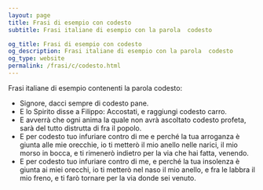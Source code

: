 ```yaml
---
layout: page
title: Frasi di esempio con codesto 
subtitle: Frasi italiane di esempio con la parola  codesto

og_title: Frasi di esempio con codesto 
og_description: Frasi italiane di esempio con la parola  codesto
og_type: website
permalink: /frasi/c/codesto.html
---
```


Frasi italiane di esempio contenenti la parola codesto:


- Signore, dacci sempre di codesto pane.
- E lo Spirito disse a Filippo: Accostati, e raggiungi codesto carro.
- E avverrà che ogni anima la quale non avrà ascoltato codesto profeta, sarà del tutto distrutta di fra il popolo.
- E per codesto tuo infuriare contro di me e perché la tua arroganza è giunta alle mie orecchie, io ti metterò il mio anello nelle narici, il mio morso in bocca, e ti rimenerò indietro per la via che hai fatta, venendo.
- E per codesto tuo infuriare contro di me, e perché la tua insolenza è giunta ai miei orecchi, io ti metterò nel naso il mio anello, e fra le labbra il mio freno, e ti farò tornare per la via donde sei venuto.
